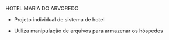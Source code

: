 HOTEL MARIA DO ARVOREDO

- Projeto individual de sistema de hotel

- Utiliza manipulação de arquivos para armazenar os hóspedes